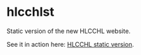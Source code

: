 # hlcchlst
Static version of the new HLCCHL website.

See it in action here: <a href="http://hlcchl-static.webjigsaw.net/index.html" target="_blank">HLCCHL static version</a>.

